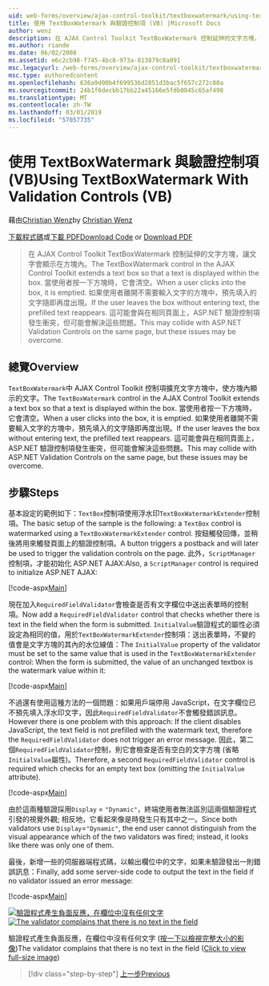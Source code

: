 ```yaml
---
uid: web-forms/overview/ajax-control-toolkit/textboxwatermark/using-textboxwatermark-with-validation-controls-vb
title: 使用 TextBoxWatermark 與驗證控制項 (VB) |Microsoft Docs
author: wenz
description: 在 AJAX Control Toolkit TextBoxWatermark 控制延伸的文字方塊，讓文字會顯示在方塊內。 當使用者在方塊中，按一下它我...
ms.author: riande
ms.date: 06/02/2008
ms.assetid: e6c2cb98-f745-4bc8-973a-813879c8a891
msc.legacyurl: /web-forms/overview/ajax-control-toolkit/textboxwatermark/using-textboxwatermark-with-validation-controls-vb
msc.type: authoredcontent
ms.openlocfilehash: 636a9d00b4f699536d2851d3bac5f657c272c80a
ms.sourcegitcommit: 24b1f6decbb17bb22a45166e5fdb0845c65af498
ms.translationtype: MT
ms.contentlocale: zh-TW
ms.lasthandoff: 03/01/2019
ms.locfileid: "57057735"
---
```

<a name="using-textboxwatermark-with-validation-controls-vb"></a><span data-ttu-id="670bc-104">使用 TextBoxWatermark 與驗證控制項 (VB)</span><span class="sxs-lookup"><span data-stu-id="670bc-104">Using TextBoxWatermark With Validation Controls (VB)</span></span>
====================
<span data-ttu-id="670bc-105">藉由[Christian Wenz](https://github.com/wenz)</span><span class="sxs-lookup"><span data-stu-id="670bc-105">by [Christian Wenz](https://github.com/wenz)</span></span>

<span data-ttu-id="670bc-106">[下載程式碼](http://download.microsoft.com/download/9/3/f/93f8daea-bebd-4821-833b-95205389c7d0/TextBoxWatermark2.vb.zip)或[下載 PDF](http://download.microsoft.com/download/b/6/a/b6ae89ee-df69-4c87-9bfb-ad1eb2b23373/textboxwatermark2VB.pdf)</span><span class="sxs-lookup"><span data-stu-id="670bc-106">[Download Code](http://download.microsoft.com/download/9/3/f/93f8daea-bebd-4821-833b-95205389c7d0/TextBoxWatermark2.vb.zip) or [Download PDF](http://download.microsoft.com/download/b/6/a/b6ae89ee-df69-4c87-9bfb-ad1eb2b23373/textboxwatermark2VB.pdf)</span></span>

> <span data-ttu-id="670bc-107">在 AJAX Control Toolkit TextBoxWatermark 控制延伸的文字方塊，讓文字會顯示在方塊內。</span><span class="sxs-lookup"><span data-stu-id="670bc-107">The TextBoxWatermark control in the AJAX Control Toolkit extends a text box so that a text is displayed within the box.</span></span> <span data-ttu-id="670bc-108">當使用者按一下方塊時，它會清空。</span><span class="sxs-lookup"><span data-stu-id="670bc-108">When a user clicks into the box, it is emptied.</span></span> <span data-ttu-id="670bc-109">如果使用者離開不需要輸入文字的方塊中，預先填入的文字隨即再度出現。</span><span class="sxs-lookup"><span data-stu-id="670bc-109">If the user leaves the box without entering text, the prefilled text reappears.</span></span> <span data-ttu-id="670bc-110">這可能會與在相同頁面上，ASP.NET 驗證控制項發生衝突，但可能會解決這些問題。</span><span class="sxs-lookup"><span data-stu-id="670bc-110">This may collide with ASP.NET Validation Controls on the same page, but these issues may be overcome.</span></span>


## <a name="overview"></a><span data-ttu-id="670bc-111">總覽</span><span class="sxs-lookup"><span data-stu-id="670bc-111">Overview</span></span>

<span data-ttu-id="670bc-112">`TextBoxWatermark`中 AJAX Control Toolkit 控制項擴充文字方塊中，使方塊內顯示的文字。</span><span class="sxs-lookup"><span data-stu-id="670bc-112">The `TextBoxWatermark` control in the AJAX Control Toolkit extends a text box so that a text is displayed within the box.</span></span> <span data-ttu-id="670bc-113">當使用者按一下方塊時，它會清空。</span><span class="sxs-lookup"><span data-stu-id="670bc-113">When a user clicks into the box, it is emptied.</span></span> <span data-ttu-id="670bc-114">如果使用者離開不需要輸入文字的方塊中，預先填入的文字隨即再度出現。</span><span class="sxs-lookup"><span data-stu-id="670bc-114">If the user leaves the box without entering text, the prefilled text reappears.</span></span> <span data-ttu-id="670bc-115">這可能會與在相同頁面上，ASP.NET 驗證控制項發生衝突，但可能會解決這些問題。</span><span class="sxs-lookup"><span data-stu-id="670bc-115">This may collide with ASP.NET Validation Controls on the same page, but these issues may be overcome.</span></span>

## <a name="steps"></a><span data-ttu-id="670bc-116">步驟</span><span class="sxs-lookup"><span data-stu-id="670bc-116">Steps</span></span>

<span data-ttu-id="670bc-117">基本設定的範例如下：`TextBox`控制項使用浮水印`TextBoxWatermarkExtender`控制項。</span><span class="sxs-lookup"><span data-stu-id="670bc-117">The basic setup of the sample is the following: a `TextBox` control is watermarked using a `TextBoxWatermarkExtender` control.</span></span> <span data-ttu-id="670bc-118">按鈕觸發回傳，並稍後將用來觸發頁面上的驗證控制項。</span><span class="sxs-lookup"><span data-stu-id="670bc-118">A button triggers a postback and will later be used to trigger the validation controls on the page.</span></span> <span data-ttu-id="670bc-119">此外，`ScriptManager`控制項，才能初始化 ASP.NET AJAX:</span><span class="sxs-lookup"><span data-stu-id="670bc-119">Also, a `ScriptManager` control is required to initialize ASP.NET AJAX:</span></span>

[!code-aspx[Main](using-textboxwatermark-with-validation-controls-vb/samples/sample1.aspx)]

<span data-ttu-id="670bc-120">現在加入`RequiredFieldValidator`會檢查是否有文字欄位中送出表單時的控制項。</span><span class="sxs-lookup"><span data-stu-id="670bc-120">Now add a `RequiredFieldValidator` control that checks whether there is text in the field when the form is submitted.</span></span> <span data-ttu-id="670bc-121">`InitialValue`驗證程式的屬性必須設定為相同的值，用於`TextBoxWatermarkExtender`控制項：送出表單時，不變的值會是文字方塊的其內的水位線值：</span><span class="sxs-lookup"><span data-stu-id="670bc-121">The `InitialValue` property of the validator must be set to the same value that is used in the `TextBoxWatermarkExtender` control: When the form is submitted, the value of an unchanged textbox is the watermark value within it:</span></span>

[!code-aspx[Main](using-textboxwatermark-with-validation-controls-vb/samples/sample2.aspx)]

<span data-ttu-id="670bc-122">不過還有使用這種方法的一個問題：如果用戶端停用 JavaScript，在文字欄位已不預先填入浮水印文字，因此`RequiredFieldValidator`不會觸發錯誤訊息。</span><span class="sxs-lookup"><span data-stu-id="670bc-122">However there is one problem with this approach: If the client disables JavaScript, the text field is not prefilled with the watermark text, therefore the `RequiredFieldValidator` does not trigger an error message.</span></span> <span data-ttu-id="670bc-123">因此，第二個`RequiredFieldValidator`控制，則它會檢查是否有空白的文字方塊 (省略`InitialValue`屬性)。</span><span class="sxs-lookup"><span data-stu-id="670bc-123">Therefore, a second `RequiredFieldValidator` control is required which checks for an empty text box (omitting the `InitialValue` attribute).</span></span>

[!code-aspx[Main](using-textboxwatermark-with-validation-controls-vb/samples/sample3.aspx)]

<span data-ttu-id="670bc-124">由於這兩種驗證採用`Display` = `"Dynamic"`，終端使用者無法區別這兩個驗證程式引發的視覺外觀; 相反地，它看起來像是時發生只有其中之一。</span><span class="sxs-lookup"><span data-stu-id="670bc-124">Since both validators use `Display`=`"Dynamic"`, the end user cannot distinguish from the visual appearance which of the two validators was fired; instead, it looks like there was only one of them.</span></span>

<span data-ttu-id="670bc-125">最後，新增一些的伺服器端程式碼，以輸出欄位中的文字，如果未驗證發出一則錯誤訊息：</span><span class="sxs-lookup"><span data-stu-id="670bc-125">Finally, add some server-side code to output the text in the field if no validator issued an error message:</span></span>

[!code-aspx[Main](using-textboxwatermark-with-validation-controls-vb/samples/sample4.aspx)]


<span data-ttu-id="670bc-126">[![驗證程式產生負面反應，在欄位中沒有任何文字](using-textboxwatermark-with-validation-controls-vb/_static/image2.png)](using-textboxwatermark-with-validation-controls-vb/_static/image1.png)</span><span class="sxs-lookup"><span data-stu-id="670bc-126">[![The validator complains that there is no text in the field](using-textboxwatermark-with-validation-controls-vb/_static/image2.png)](using-textboxwatermark-with-validation-controls-vb/_static/image1.png)</span></span>

<span data-ttu-id="670bc-127">驗證程式產生負面反應，在欄位中沒有任何文字 ([按一下以檢視完整大小的影像](using-textboxwatermark-with-validation-controls-vb/_static/image3.png))</span><span class="sxs-lookup"><span data-stu-id="670bc-127">The validator complains that there is no text in the field ([Click to view full-size image](using-textboxwatermark-with-validation-controls-vb/_static/image3.png))</span></span>

> [!div class="step-by-step"]
> [<span data-ttu-id="670bc-128">上一步</span><span class="sxs-lookup"><span data-stu-id="670bc-128">Previous</span></span>](using-textboxwatermark-in-a-formview-vb.md)
